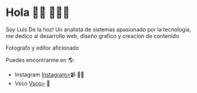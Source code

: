 # Hola 👋🏾 👩🏾‍💻

Soy Luis De la hoz! Un analista de sistemas apasionado por la tecnologia, me dedico al desarrollo web, diseño grafico y creacion de contenido

Fotografo y editor aficionado

Puedes encontrarme en 🌎:
- Instagram  <a href="https://www.instagram.com/luisdelahoz9/">Instagram></a>📹 ✍🏾
- Vsco       <a href="https://vsco.co/-delahoz-/gallery"/>Vsco></a> 💼


